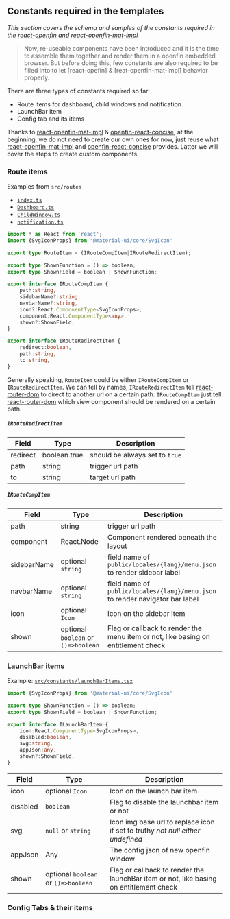Constants required in the templates
---------
_This section covers the schema and samples of the constants required in the [react-openfin] and [react-openfin-mat-impl]_

> Now, re-useable components have been introduced and it is the time to assemble them together and render them in a 
> openfin embedded browser. But before doing this, few constants are also required to be filled into to let [react-opefin]
> & [reat-openfin-mat-impl] behavior properly.

There are three types of constants required so far.

- Route items for dashboard, child windows and notification
- LaunchBar item
- Config tab and its items

Thanks to [react-openfin-mat-impl] & [openfin-react-concise], at the beginning, we do not need to create our own ones for now, just reuse what 
[react-openfin-mat-impl] and [openfin-react-concise] provides. Latter we will cover the steps to create custom components. 

### Route items

Examples from `src/routes`
- [`index.ts`](https://github.com/openfin-js-app/openfin-react-concise/blob/master/src/routes/index.ts)
- [`Dashboard.ts`](https://github.com/openfin-js-app/openfin-react-concise/blob/master/src/routes/Dashboard.ts)
- [`ChildWindow.ts`](https://github.com/openfin-js-app/openfin-react-concise/blob/master/src/routes/ChildWindow.ts)
- [`notification.ts`](https://github.com/openfin-js-app/openfin-react-concise/blob/master/src/routes/notification.ts)

```typescript
import * as React from 'react';
import {SvgIconProps} from '@material-ui/core/SvgIcon'

export type RouteItem = (IRouteCompItem|IRouteRedirectItem);

export type ShownFunction = () => boolean;
export type ShownField = boolean | ShownFunction;

export interface IRouteCompItem {
    path:string,
    sidebarName?:string,
    navbarName?:string,
    icon?:React.ComponentType<SvgIconProps>,
    component:React.ComponentType<any>,
    shown?:ShownField,
}

export interface IRouteRedirectItem {
    redirect:boolean,
    path:string,
    to:string,
}
```
Generally speaking, `RouteItem` could be either `IRouteCompItem` or `IRouteRedirectItem`. We can tell by names, 
`IRouteRedirectItem` tell [react-router-dom] to direct to another url on a certain path. `IRouteCompItem` just tell 
[react-router-dom] which view component should be rendered on a certain path.  

##### `IRouteRedirectItem`

| Field | Type | Description |
| --- | --- | --- |
| redirect | boolean.true | should be always set to `true` |
| path | string | trigger url path |
| to | string | target url path |

##### `IRouteCompItem`

| Field | Type | Description |
| --- | --- | --- |
| path | string | trigger url path |
| component | React.Node | Component rendered beneath the layout |
| sidebarName | optional `string` | field name of `public/locales/{lang}/menu.json` to render sidebar label |
| navbarName | optional `string` | field name of `public/locales/{lang}/menu.json` to render navigator bar label |
| icon | optional `Icon` | Icon on the sidebar item |
| shown | optional `boolean` or `()=>boolean` | Flag or callback to render the menu item or not, like basing on entitlement check |


### LaunchBar items

Example: [`src/constants/launchBarItems.tsx`](https://github.com/openfin-js-app/openfin-react-concise/blob/master/src/constants/launchBarItems.tsx)

```typescript
import {SvgIconProps} from '@material-ui/core/SvgIcon'

export type ShownFunction = () => boolean;
export type ShownField = boolean | ShownFunction;

export interface ILaunchBarItem {
    icon:React.ComponentType<SvgIconProps>,
    disabled:boolean,
    svg:string,
    appJson:any,
    shown?:ShownField,
}
```
| Field | Type | Description |
| --- | --- | --- |
| icon | optional `Icon` | Icon on the launch bar item |
| disabled | `boolean` | Flag to disable the launchbar item or not |
| svg | `null` or `string` | Icon img base url to replace icon if set to truthy _not null either undefined_ |
| appJson | Any | The config json of new openfin window |
| shown | optional `boolean` or `()=>boolean` | Flag or callback to render the launchBar item or not, like basing on entitlement check |

### Config Tabs & their items

[react-openfin]:https://www.npmjs.com/package/react-openfin
[react-openfin-mat-impl]:https://www.npmjs.com/package/react-openfin-mat-impl

[react-router-dom]: https://www.npmjs.com/package/react-router-dom

[openfin-react-concise]:https://github.com/openfin-js-app/openfin-react-concise